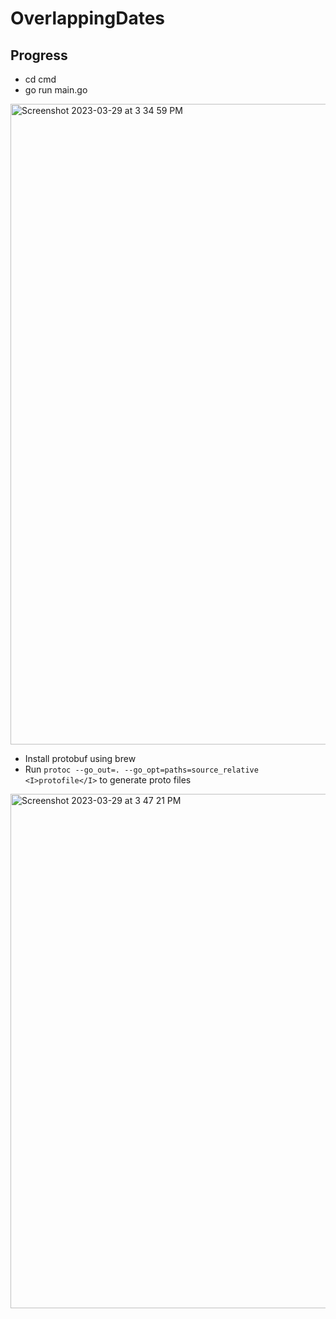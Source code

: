 # OverlappingDates

## Progress
- cd cmd
- go run main.go

<img width="1025" alt="Screenshot 2023-03-29 at 3 34 59 PM" src="https://user-images.githubusercontent.com/22546296/228683523-e3996d42-16ae-4c90-bfc8-ada3b898636b.png">

- Install protobuf using brew
- Run ```protoc --go_out=. --go_opt=paths=source_relative <I>protofile</I>``` to generate proto files

<img width="823" alt="Screenshot 2023-03-29 at 3 47 21 PM" src="https://user-images.githubusercontent.com/22546296/228685337-7acbb0aa-3408-41f0-9bba-a18d79e6ec27.png">